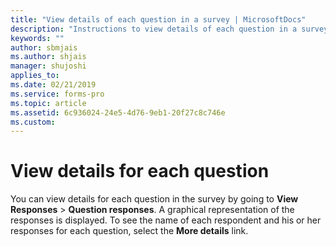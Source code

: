 ```yaml
---
title: "View details of each question in a survey | MicrosoftDocs"
description: "Instructions to view details of each question in a survey"
keywords: ""
author: sbmjais
ms.author: shjais
manager: shujoshi
applies_to: 
ms.date: 02/21/2019
ms.service: forms-pro
ms.topic: article
ms.assetid: 6c936024-24e5-4d76-9eb1-20f27c8c746e
ms.custom: 
---
```

# View details for each question

You can view details for each question in the survey by going to **View Responses** &gt; **Question responses**. A graphical representation of the responses is displayed. To see the name of each respondent and his or her responses for each question, select the **More details** link.

